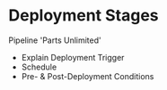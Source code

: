# Deployment Stages

Pipeline 'Parts Unlimited'

- Explain Deployment Trigger
- Schedule
- Pre- & Post-Deployment Conditions
